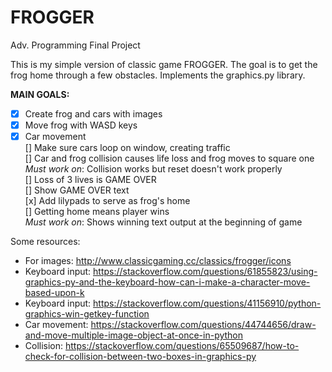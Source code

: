 # FROGGER
Adv. Programming Final Project

This is my simple version of classic game FROGGER. The goal is to get the frog home through a few obstacles.
Implements the graphics.py library.

**MAIN GOALS:**
- [x] Create frog and cars with images
- [x] Move frog with WASD keys
- [x] Car movement </br>
[] Make sure cars loop on window, creating traffic </br>
[] Car and frog collision causes life loss and frog moves to square one </br>
*Must work on*: Collision works but reset doesn't work properly </br>
[] Loss of 3 lives is GAME OVER </br>
[] Show GAME OVER text </br>
[x] Add lilypads to serve as frog's home </br>
[] Getting home means player wins </br>
*Must work on*: Shows winning text output at the beginning of game </br>

Some resources:
- For images: http://www.classicgaming.cc/classics/frogger/icons
- Keyboard input: https://stackoverflow.com/questions/61855823/using-graphics-py-and-the-keyboard-how-can-i-make-a-character-move-based-upon-k
- Keyboard input: https://stackoverflow.com/questions/41156910/python-graphics-win-getkey-function
- Car movement: https://stackoverflow.com/questions/44744656/draw-and-move-multiple-image-object-at-once-in-python
- Collision: https://stackoverflow.com/questions/65509687/how-to-check-for-collision-between-two-boxes-in-graphics-py
